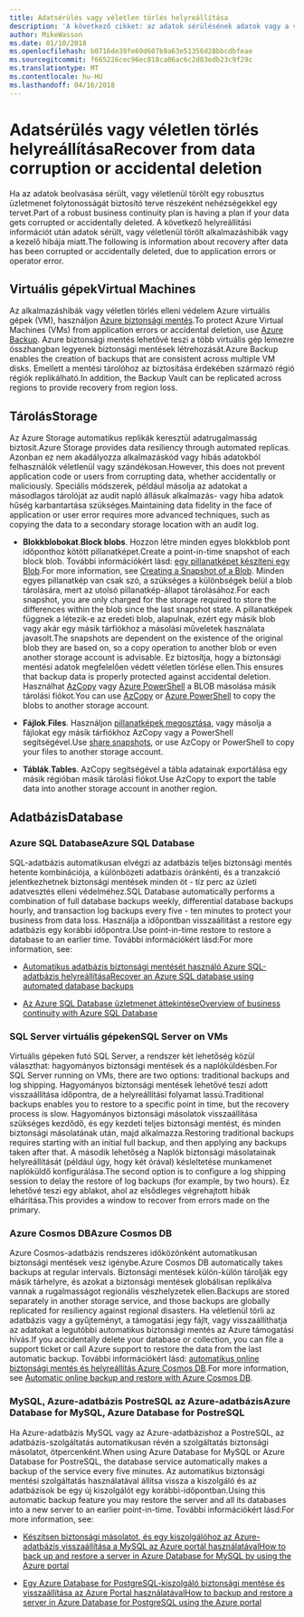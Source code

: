 ```yaml
---
title: Adatsérülés vagy véletlen törlés helyreállítása
description: 'A következő cikket: az adatok sérülésének adatok vagy a véletlen adattörlés és rugalmas, magas rendelkezésre állású, hiba hibatűrő alkalmazásokhoz tervezéséhez, valamint vészhelyreállítás tervezése alapos ismerete'
author: MikeWasson
ms.date: 01/10/2018
ms.openlocfilehash: b0716de39fe69d607b9a63e51356d28bbcdbfeae
ms.sourcegitcommit: f665226cec96ec818ca06ac6c2d83edb23c9f29c
ms.translationtype: MT
ms.contentlocale: hu-HU
ms.lasthandoff: 04/16/2018
---
```

# <a name="recover-from-data-corruption-or-accidental-deletion"></a><span data-ttu-id="99c6a-103">Adatsérülés vagy véletlen törlés helyreállítása</span><span class="sxs-lookup"><span data-stu-id="99c6a-103">Recover from data corruption or accidental deletion</span></span> 

<span data-ttu-id="99c6a-104">Ha az adatok beolvasása sérült, vagy véletlenül törölt egy robusztus üzletmenet folytonosságát biztosító terve részeként nehézségekkel egy tervet.</span><span class="sxs-lookup"><span data-stu-id="99c6a-104">Part of a robust business continuity plan is having a plan if your data gets corrupted or accidentally deleted.</span></span> <span data-ttu-id="99c6a-105">A következő helyreállítási információt után adatok sérült, vagy véletlenül törölt alkalmazáshibák vagy a kezelő hibája miatt.</span><span class="sxs-lookup"><span data-stu-id="99c6a-105">The following is information about recovery after data has been corrupted or accidentally deleted, due to application errors or operator error.</span></span>

## <a name="virtual-machines"></a><span data-ttu-id="99c6a-106">Virtuális gépek</span><span class="sxs-lookup"><span data-stu-id="99c6a-106">Virtual Machines</span></span>

<span data-ttu-id="99c6a-107">Az alkalmazáshibák vagy véletlen törlés elleni védelem Azure virtuális gépek (VM), használjon [Azure biztonsági mentés](/azure/backup/).</span><span class="sxs-lookup"><span data-stu-id="99c6a-107">To protect Azure Virtual Machines (VMs) from application errors or accidental deletion, use [Azure Backup](/azure/backup/).</span></span> <span data-ttu-id="99c6a-108">Azure biztonsági mentés lehetővé teszi a több virtuális gép lemezre összhangban legyenek biztonsági mentések létrehozását.</span><span class="sxs-lookup"><span data-stu-id="99c6a-108">Azure Backup enables the creation of backups that are consistent across multiple VM disks.</span></span> <span data-ttu-id="99c6a-109">Emellett a mentési tárolóhoz az biztosítása érdekében származó régió régiók replikálható.</span><span class="sxs-lookup"><span data-stu-id="99c6a-109">In addition, the Backup Vault can be replicated across regions to provide recovery from region loss.</span></span>

## <a name="storage"></a><span data-ttu-id="99c6a-110">Tárolás</span><span class="sxs-lookup"><span data-stu-id="99c6a-110">Storage</span></span>

<span data-ttu-id="99c6a-111">Az Azure Storage automatikus replikák keresztül adatrugalmasság biztosít.</span><span class="sxs-lookup"><span data-stu-id="99c6a-111">Azure Storage provides data resiliency through automated replicas.</span></span> <span data-ttu-id="99c6a-112">Azonban ez nem akadályozza alkalmazáskód vagy hibás adatokból felhasználók véletlenül vagy szándékosan.</span><span class="sxs-lookup"><span data-stu-id="99c6a-112">However, this does not prevent application code or users from corrupting data, whether accidentally or maliciously.</span></span> <span data-ttu-id="99c6a-113">Speciális módszerek, például másolja az adatokat a másodlagos tárolóját az audit napló állásuk alkalmazás- vagy hiba adatok hűség karbantartása szükséges.</span><span class="sxs-lookup"><span data-stu-id="99c6a-113">Maintaining data fidelity in the face of application or user error requires more advanced techniques, such as copying the data to a secondary storage location with an audit log.</span></span> 

- <span data-ttu-id="99c6a-114">**Blokkblobokat**.</span><span class="sxs-lookup"><span data-stu-id="99c6a-114">**Block blobs**.</span></span> <span data-ttu-id="99c6a-115">Hozzon létre minden egyes blokkblob pont időponthoz kötött pillanatképet.</span><span class="sxs-lookup"><span data-stu-id="99c6a-115">Create a point-in-time snapshot of each block blob.</span></span> <span data-ttu-id="99c6a-116">További információkért lásd: [egy pillanatképet készíteni egy Blob](/rest/api/storageservices/creating-a-snapshot-of-a-blob).</span><span class="sxs-lookup"><span data-stu-id="99c6a-116">For more information, see [Creating a Snapshot of a Blob](/rest/api/storageservices/creating-a-snapshot-of-a-blob).</span></span> <span data-ttu-id="99c6a-117">Minden egyes pillanatkép van csak szó, a szükséges a különbségek belül a blob tárolására, mert az utolsó pillanatkép-állapot tárolásához.</span><span class="sxs-lookup"><span data-stu-id="99c6a-117">For each snapshot, you are only charged for the storage required to store the differences within the blob since the last snapshot state.</span></span> <span data-ttu-id="99c6a-118">A pillanatképek függnek a létezik-e az eredeti blob, alapulnak, ezért egy másik blob vagy akár egy másik tárfiókhoz a másolási műveletek használata javasolt.</span><span class="sxs-lookup"><span data-stu-id="99c6a-118">The snapshots are dependent on the existence of the original blob they are based on, so a copy operation to another blob or even another storage account is advisable.</span></span> <span data-ttu-id="99c6a-119">Ez biztosítja, hogy a biztonsági mentési adatok megfelelően védett véletlen törlése ellen.</span><span class="sxs-lookup"><span data-stu-id="99c6a-119">This ensures that backup data is properly protected against accidental deletion.</span></span> <span data-ttu-id="99c6a-120">Használhat [AzCopy](/azure/storage/common/storage-use-azcopy) vagy [Azure PowerShell](/azure/storage/common/storage-powershell-guide-full) a BLOB másolása másik tárolási fiókot.</span><span class="sxs-lookup"><span data-stu-id="99c6a-120">You can use [AzCopy](/azure/storage/common/storage-use-azcopy) or [Azure PowerShell](/azure/storage/common/storage-powershell-guide-full) to copy the blobs to another storage account.</span></span>

- <span data-ttu-id="99c6a-121">**Fájlok**.</span><span class="sxs-lookup"><span data-stu-id="99c6a-121">**Files**.</span></span> <span data-ttu-id="99c6a-122">Használjon [pillanatképek megosztása](/azure/storage/files/storage-snapshots-files), vagy másolja a fájlokat egy másik tárfiókhoz AzCopy vagy a PowerShell segítségével.</span><span class="sxs-lookup"><span data-stu-id="99c6a-122">Use [share snapshots](/azure/storage/files/storage-snapshots-files), or use AzCopy or PowerShell to copy your files to another storage account.</span></span>

- <span data-ttu-id="99c6a-123">**Táblák**.</span><span class="sxs-lookup"><span data-stu-id="99c6a-123">**Tables**.</span></span> <span data-ttu-id="99c6a-124">AzCopy segítségével a tábla adatainak exportálása egy másik régióban másik tárolási fiókot.</span><span class="sxs-lookup"><span data-stu-id="99c6a-124">Use AzCopy to export the table data into another storage account in another region.</span></span>

## <a name="database"></a><span data-ttu-id="99c6a-125">Adatbázis</span><span class="sxs-lookup"><span data-stu-id="99c6a-125">Database</span></span>

### <a name="azure-sql-database"></a><span data-ttu-id="99c6a-126">Azure SQL Database</span><span class="sxs-lookup"><span data-stu-id="99c6a-126">Azure SQL Database</span></span> 

<span data-ttu-id="99c6a-127">SQL-adatbázis automatikusan elvégzi az adatbázis teljes biztonsági mentés hetente kombinációja, a különbözeti adatbázis óránkénti, és a tranzakció jelentkezhetnek biztonsági mentések minden öt - tíz perc az üzleti adatvesztés elleni védelméhez.</span><span class="sxs-lookup"><span data-stu-id="99c6a-127">SQL Database automatically performs a combination of full database backups weekly, differential database backups hourly, and transaction log backups every five - ten minutes to protect your business from data loss.</span></span> <span data-ttu-id="99c6a-128">Használja a időpontban visszaállítást a restore egy adatbázis egy korábbi időpontra.</span><span class="sxs-lookup"><span data-stu-id="99c6a-128">Use point-in-time restore to restore a database to an earlier time.</span></span> <span data-ttu-id="99c6a-129">További információkért lásd:</span><span class="sxs-lookup"><span data-stu-id="99c6a-129">For more information, see:</span></span>

- [<span data-ttu-id="99c6a-130">Automatikus adatbázis biztonsági mentését használó Azure SQL-adatbázis helyreállítása</span><span class="sxs-lookup"><span data-stu-id="99c6a-130">Recover an Azure SQL database using automated database backups</span></span>](/azure/sql-database/sql-database-recovery-using-backups)

- [<span data-ttu-id="99c6a-131">Az Azure SQL Database üzletmenet áttekintése</span><span class="sxs-lookup"><span data-stu-id="99c6a-131">Overview of business continuity with Azure SQL Database</span></span>](/azure/sql-database/sql-database-business-continuity)

### <a name="sql-server-on-vms"></a><span data-ttu-id="99c6a-132">SQL Server virtuális gépeken</span><span class="sxs-lookup"><span data-stu-id="99c6a-132">SQL Server on VMs</span></span>

<span data-ttu-id="99c6a-133">Virtuális gépeken futó SQL Server, a rendszer két lehetőség közül választhat: hagyományos biztonsági mentések és a naplóküldésben.</span><span class="sxs-lookup"><span data-stu-id="99c6a-133">For SQL Server running on VMs, there are two options: traditional backups and log shipping.</span></span> <span data-ttu-id="99c6a-134">Hagyományos biztonsági mentések lehetővé teszi adott visszaállítása időpontra, de a helyreállítási folyamat lassú.</span><span class="sxs-lookup"><span data-stu-id="99c6a-134">Traditional backups enables you to restore to a specific point in time, but the recovery process is slow.</span></span> <span data-ttu-id="99c6a-135">Hagyományos biztonsági másolatok visszaállítása szükséges kezdődő, és egy kezdeti teljes biztonsági mentést, és minden biztonsági másolatának után, majd alkalmazza.</span><span class="sxs-lookup"><span data-stu-id="99c6a-135">Restoring traditional backups requires starting with an initial full backup, and then applying any backups taken after that.</span></span> <span data-ttu-id="99c6a-136">A második lehetőség a Naplók biztonsági másolatainak helyreállítását (például úgy, hogy két órával) késleltetése munkamenet naplóküldő konfigurálása.</span><span class="sxs-lookup"><span data-stu-id="99c6a-136">The second option is to configure a log shipping session to delay the restore of log backups (for example, by two hours).</span></span> <span data-ttu-id="99c6a-137">Ez lehetővé teszi egy ablakot, ahol az elsődleges végrehajtott hibák elhárítása.</span><span class="sxs-lookup"><span data-stu-id="99c6a-137">This provides a window to recover from errors made on the primary.</span></span>

### <a name="azure-cosmos-db"></a><span data-ttu-id="99c6a-138">Azure Cosmos DB</span><span class="sxs-lookup"><span data-stu-id="99c6a-138">Azure Cosmos DB</span></span>

<span data-ttu-id="99c6a-139">Azure Cosmos-adatbázis rendszeres időközönként automatikusan biztonsági mentések vesz igénybe.</span><span class="sxs-lookup"><span data-stu-id="99c6a-139">Azure Cosmos DB automatically takes backups at regular intervals.</span></span> <span data-ttu-id="99c6a-140">Biztonsági mentések külön-külön tárolják egy másik tárhelyre, és azokat a biztonsági mentések globálisan replikálva vannak a rugalmasságot regionális vészhelyzetek ellen.</span><span class="sxs-lookup"><span data-stu-id="99c6a-140">Backups are stored separately in another storage service, and those backups are globally replicated for resiliency against regional disasters.</span></span> <span data-ttu-id="99c6a-141">Ha véletlenül törli az adatbázis vagy a gyűjteményt, a támogatási jegy fájlt, vagy visszaállíthatja az adatokat a legutóbbi automatikus biztonsági mentés az Azure támogatási hívás.</span><span class="sxs-lookup"><span data-stu-id="99c6a-141">If you accidentally delete your database or collection, you can file a support ticket or call Azure support to restore the data from the last automatic backup.</span></span> <span data-ttu-id="99c6a-142">További információkért lásd: [automatikus online biztonsági mentés és helyreállítás Azure Cosmos DB](/azure/cosmos-db/online-backup-and-restore).</span><span class="sxs-lookup"><span data-stu-id="99c6a-142">For more information, see [Automatic online backup and restore with Azure Cosmos DB](/azure/cosmos-db/online-backup-and-restore).</span></span>

### <a name="azure-database-for-mysql-azure-database-for-postresql"></a><span data-ttu-id="99c6a-143">MySQL, Azure-adatbázis PostreSQL az Azure-adatbázis</span><span class="sxs-lookup"><span data-stu-id="99c6a-143">Azure Database for MySQL, Azure Database for PostreSQL</span></span>

<span data-ttu-id="99c6a-144">Ha Azure-adatbázis MySQL vagy az Azure-adatbázishoz a PostreSQL, az adatbázis-szolgáltatás automatikusan révén a szolgáltatás biztonsági másolatot, ötpercenként.</span><span class="sxs-lookup"><span data-stu-id="99c6a-144">When using Azure Database for MySQL or Azure Database for PostreSQL, the database service automatically makes a backup of the service every five minutes.</span></span> <span data-ttu-id="99c6a-145">Az automatikus biztonsági mentési szolgáltatás használatával állítsa vissza a kiszolgáló és az adatbázisok be egy új kiszolgálót egy korábbi-időpontban.</span><span class="sxs-lookup"><span data-stu-id="99c6a-145">Using this automatic backup feature you may restore the server and all its databases into a new server to an earlier point-in-time.</span></span> <span data-ttu-id="99c6a-146">További információkért lásd:</span><span class="sxs-lookup"><span data-stu-id="99c6a-146">For more information, see:</span></span>

- [<span data-ttu-id="99c6a-147">Készítsen biztonsági másolatot, és egy kiszolgálóhoz az Azure-adatbázis visszaállítása a MySQL az Azure portál használatával</span><span class="sxs-lookup"><span data-stu-id="99c6a-147">How to back up and restore a server in Azure Database for MySQL by using the Azure portal</span></span>](/azure/mysql/howto-restore-server-portal)

- [<span data-ttu-id="99c6a-148">Egy Azure Database for PostgreSQL-kiszolgáló biztonsági mentése és visszaállítása az Azure Portal használatával</span><span class="sxs-lookup"><span data-stu-id="99c6a-148">How to backup and restore a server in Azure Database for PostgreSQL using the Azure portal</span></span>](/azure/postgresql/howto-restore-server-portal)

